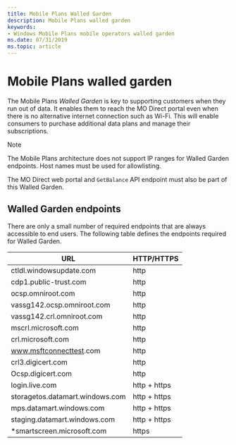 ```yaml
---
title: Mobile Plans Walled Garden
description: Mobile Plans walled garden
keywords:
- Windows Mobile Plans mobile operators walled garden
ms.date: 07/31/2019
ms.topic: article
---
```


# Mobile Plans walled garden

The Mobile Plans *Walled Garden* is key to supporting customers when they run out of data. It enables them to reach the MO Direct portal even when there is no alternative internet connection such as Wi-Fi. This will enable consumers to purchase additional data plans and manage their subscriptions.

> [!NOTE]
> The Mobile Plans architecture does not support IP ranges for Walled Garden endpoints. Host names must be used for allowlisting.

The MO Direct web portal and `GetBalance` API endpoint must also be part of this Walled Garden.

## Walled Garden endpoints

There are only a small number of required endpoints that are always accessible to end users. The following table defines the endpoints required for Walled Garden.

| URL | HTTP/HTTPS |
| --- | --- |
| ctldl.windowsupdate<span></span>.com | http |
| cdp1.public-trust<span></span>.com | http |
| ocsp.omniroot<span></span>.com | http |
| vassg142.ocsp.omniroot<span></span>.com | http |
| vassg142.crl.omniroot<span></span>.com | http |
| mscrl.microsoft<span></span>.com | http |
| crl.microsoft<span></span>.com | http |
| www.msftconnecttest<span></span>.com | http |
| crl3.digicert<span></span>.com | http |
| Ocsp.digicert<span></span>.com | http |
| login.live<span></span>.com | http + https |
| storagetos.datamart.windows<span></span>.com | http + https |
| mps.datamart.windows<span></span>.com | http + https |
| staging.datamart.windows<span></span>.com | http + https |
| *smartscreen.microsoft<span></span>.com | https |
